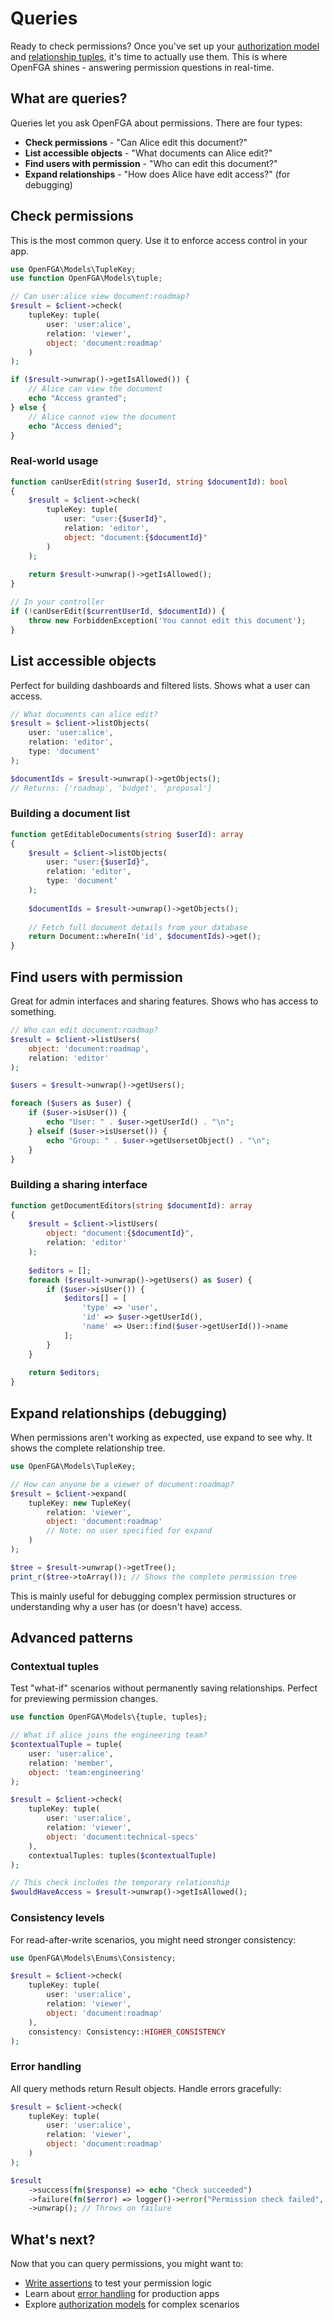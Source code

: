 # Queries

Ready to check permissions? Once you've set up your [authorization model](Models.md) and [relationship tuples](Tuples.md), it's time to actually use them. This is where OpenFGA shines - answering permission questions in real-time.

## What are queries?

Queries let you ask OpenFGA about permissions. There are four types:

- **Check permissions** - "Can Alice edit this document?"
- **List accessible objects** - "What documents can Alice edit?"
- **Find users with permission** - "Who can edit this document?"
- **Expand relationships** - "How does Alice have edit access?" (for debugging)

## Check permissions

This is the most common query. Use it to enforce access control in your app.

```php
use OpenFGA\Models\TupleKey;
use function OpenFGA\Models\tuple;

// Can user:alice view document:roadmap?
$result = $client->check(
    tupleKey: tuple(
        user: 'user:alice',
        relation: 'viewer',
        object: 'document:roadmap'
    )
);

if ($result->unwrap()->getIsAllowed()) {
    // Alice can view the document
    echo "Access granted";
} else {
    // Alice cannot view the document
    echo "Access denied";
}
```

### Real-world usage

```php
function canUserEdit(string $userId, string $documentId): bool 
{
    $result = $client->check(
        tupleKey: tuple(
            user: "user:{$userId}",
            relation: 'editor',
            object: "document:{$documentId}"
        )
    );
    
    return $result->unwrap()->getIsAllowed();
}

// In your controller
if (!canUserEdit($currentUserId, $documentId)) {
    throw new ForbiddenException('You cannot edit this document');
}
```

## List accessible objects

Perfect for building dashboards and filtered lists. Shows what a user can access.

```php
// What documents can alice edit?
$result = $client->listObjects(
    user: 'user:alice',
    relation: 'editor',
    type: 'document'
);

$documentIds = $result->unwrap()->getObjects();
// Returns: ['roadmap', 'budget', 'proposal']
```

### Building a document list

```php
function getEditableDocuments(string $userId): array 
{
    $result = $client->listObjects(
        user: "user:{$userId}",
        relation: 'editor',
        type: 'document'
    );
    
    $documentIds = $result->unwrap()->getObjects();
    
    // Fetch full document details from your database
    return Document::whereIn('id', $documentIds)->get();
}
```

## Find users with permission

Great for admin interfaces and sharing features. Shows who has access to something.

```php
// Who can edit document:roadmap?
$result = $client->listUsers(
    object: 'document:roadmap',
    relation: 'editor'
);

$users = $result->unwrap()->getUsers();

foreach ($users as $user) {
    if ($user->isUser()) {
        echo "User: " . $user->getUserId() . "\n";
    } elseif ($user->isUserset()) {
        echo "Group: " . $user->getUsersetObject() . "\n";
    }
}
```

### Building a sharing interface

```php
function getDocumentEditors(string $documentId): array 
{
    $result = $client->listUsers(
        object: "document:{$documentId}",
        relation: 'editor'
    );
    
    $editors = [];
    foreach ($result->unwrap()->getUsers() as $user) {
        if ($user->isUser()) {
            $editors[] = [
                'type' => 'user',
                'id' => $user->getUserId(),
                'name' => User::find($user->getUserId())->name
            ];
        }
    }
    
    return $editors;
}
```

## Expand relationships (debugging)

When permissions aren't working as expected, use expand to see why. It shows the complete relationship tree.

```php
use OpenFGA\Models\TupleKey;

// How can anyone be a viewer of document:roadmap?
$result = $client->expand(
    tupleKey: new TupleKey(
        relation: 'viewer',
        object: 'document:roadmap'
        // Note: no user specified for expand
    )
);

$tree = $result->unwrap()->getTree();
print_r($tree->toArray()); // Shows the complete permission tree
```

This is mainly useful for debugging complex permission structures or understanding why a user has (or doesn't have) access.

## Advanced patterns

### Contextual tuples

Test "what-if" scenarios without permanently saving relationships. Perfect for previewing permission changes.

```php
use function OpenFGA\Models\{tuple, tuples};

// What if alice joins the engineering team?
$contextualTuple = tuple(
    user: 'user:alice',
    relation: 'member', 
    object: 'team:engineering'
);

$result = $client->check(
    tupleKey: tuple(
        user: 'user:alice',
        relation: 'viewer',
        object: 'document:technical-specs'
    ),
    contextualTuples: tuples($contextualTuple)
);

// This check includes the temporary relationship
$wouldHaveAccess = $result->unwrap()->getIsAllowed();
```

### Consistency levels

For read-after-write scenarios, you might need stronger consistency:

```php
use OpenFGA\Models\Enums\Consistency;

$result = $client->check(
    tupleKey: tuple(
        user: 'user:alice',
        relation: 'viewer',
        object: 'document:roadmap'
    ),
    consistency: Consistency::HIGHER_CONSISTENCY
);
```

### Error handling

All query methods return Result objects. Handle errors gracefully:

```php
$result = $client->check(
    tupleKey: tuple(
        user: 'user:alice',
        relation: 'viewer', 
        object: 'document:roadmap'
    )
);

$result
    ->success(fn($response) => echo "Check succeeded")
    ->failure(fn($error) => logger()->error("Permission check failed", ['error' => $error]))
    ->unwrap(); // Throws on failure
```

## What's next?

Now that you can query permissions, you might want to:

- [Write assertions](Assertions.md) to test your permission logic
- Learn about [error handling](Results.md) for production apps
- Explore [authorization models](Models.md) for complex scenarios
